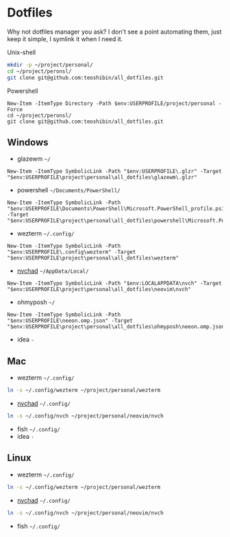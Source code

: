 
# Dotfiles

Why not dotfiles manager you ask? I don't see a point automating them, just keep it simple, I symlink it when I need it.

Unix-shell

```bash
mkdir -p ~/project/personal/
cd ~/project/peronsl/
git clone git@github.com:teoshibin/all_dotfiles.git
```

Powershell

```pwsh
New-Item -ItemType Directory -Path $env:USERPROFILE/project/personal -Force
cd ~/project/peronsl/
git clone git@github.com:teoshibin/all_dotfiles.git
```

## Windows

- glazewm `~/`

```pwsh
New-Item -ItemType SymbolicLink -Path "$env:USERPROFILE\.glzr" -Target "$env:USERPROFILE\project\personal\all_dotfiles\glazewm\.glzr"
```

- powershell `~/Documents/PowerShell/`

```pwsh
New-Item -ItemType SymbolicLink -Path "$env:USERPROFILE\Documents\PowerShell\Microsoft.PowerShell_profile.ps1" -Target "$env:USERPROFILE\project\personal\all_dotfiles\powershell\Microsoft.PowerShell_profile.ps1"
```

- wezterm `~/.config/`

```pwsh
New-Item -ItemType SymbolicLink -Path "$env:USERPROFILE\.config\wezterm" -Target "$env:USERPROFILE\project\personal\all_dotfiles\wezterm"
```

- [nvchad](/neovim/nvch/) `~/AppData/Local/`

```pwsh
New-Item -ItemType SymbolicLink -Path "$env:LOCALAPPDATA\nvch" -Target "$env:USERPROFILE\project\personal\all_dotfiles\neovim\nvch"
```

- ohmyposh `~/`

```pwsh
New-Item -ItemType SymbolicLink -Path "$env:USERPROFILE\neeon.omp.json" -Target "$env:USERPROFILE\project\personal\all_dotfiles\ohmyposh\neeon.omp.json"
```

- idea `-`

## Mac

- wezterm `~/.config/`

```bash
ln -s ~/.config/wezterm ~/project/personal/wezterm
```

- [nvchad](/neovim/nvch/) `~/.config/`

```bash
ln -s ~/.config/nvch ~/project/personal/neovim/nvch
```

- fish `~/.config/`
- idea `-`

## Linux

- wezterm `~/.config/`

```bash
ln -s ~/.config/wezterm ~/project/personal/wezterm
```

- [nvchad](/neovim/nvch/) `~/.config/`

```bash
ln -s ~/.config/nvch ~/project/personal/neovim/nvch
```

- fish `~/.config/`
